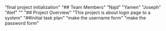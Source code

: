 "final project initialization" 
"## Team Members" 
"Najd" 
"Yamen" 
"Joseph" 
"Atef" 
"" 
"## Project Overview" 
"This project is about login page to a system" 
"##Initial task plan" 
"make the username form" 
"make the password form" 
